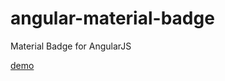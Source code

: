 # angular-material-badge

Material Badge for AngularJS

[demo](https://jmouriz.github.io/angular-material-badge/demo/demo.html)
